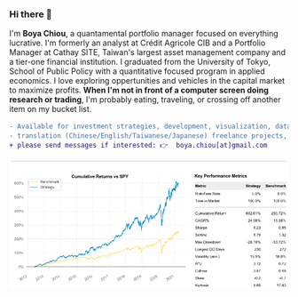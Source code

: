 ### Hi there 👋

I'm **Boya Chiou**, a quantamental portfolio manager focused on everything lucrative.
I'm formerly an analyst at Crédit Agricole CIB and a Portfolio Manager at Cathay SITE, 
Taiwan's largest asset management company and a tier-one financial institution. 
I graduated from the University of Tokyo, School of Public Policy with a quantitative focused program in applied economics.
I love exploring oppertunities and vehicles in the capital market to maximize profits.
**When I'm not in front of a computer screen doing research or trading**, I'm probably eating, traveling, or crossing off another item on my bucket list.

```diff
- Available for investment strategies, development, visualization, data analysis, 
- translation (Chinese/English/Taiwanese/Japanese) freelance projects, or other recruitment opportunities 
+ please send messages if interested: 👉  boya.chiou[at]gmail.com

```


![alt tag](/image/90bps.png)

